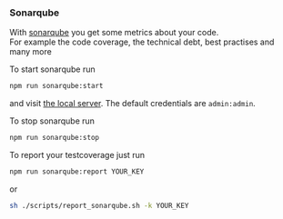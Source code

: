 ### Sonarqube

With [sonarqube](https://www.sonarqube.org/) you get some metrics about your code.  
For example the code coverage, the technical debt, best practises and many more

To start sonarqube run

```bash
npm run sonarqube:start
```

and visit [the local server](http://localhost:9000/).
The default credentials are `admin:admin`.

To stop sonarqube run

```bash
npm run sonarqube:stop
```

To report your testcoverage just run

```bash
npm run sonarqube:report YOUR_KEY
```

or

```bash
sh ./scripts/report_sonarqube.sh -k YOUR_KEY
```
